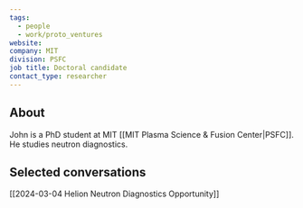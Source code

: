 ```yaml
---
tags:
  - people
  - work/proto_ventures
website: 
company: MIT
division: PSFC
job title: Doctoral candidate
contact_type: researcher
---
```

## About
John is a PhD student at MIT [[MIT Plasma Science & Fusion Center|PSFC]]. He studies neutron diagnostics.

## Selected conversations
[[2024-03-04 Helion Neutron Diagnostics Opportunity]]